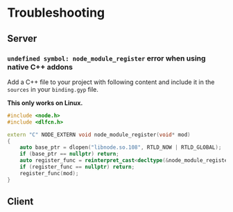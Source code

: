 # Troubleshooting

## Server
### `undefined symbol: node_module_register` error when using native C++ addons
Add a C++ file to your project with following content and include it in the  `sources` in your `binding.gyp` file.

**This only works on Linux.**
```cpp
#include <node.h>
#include <dlfcn.h>

extern "C" NODE_EXTERN void node_module_register(void* mod)
{
    auto base_ptr = dlopen("libnode.so.108", RTLD_NOW | RTLD_GLOBAL);
    if (base_ptr == nullptr) return;
    auto register_func = reinterpret_cast<decltype(&node_module_register)>(dlsym(base_ptr, "node_module_register"));
    if (register_func == nullptr) return;
    register_func(mod);
}
```

## Client
